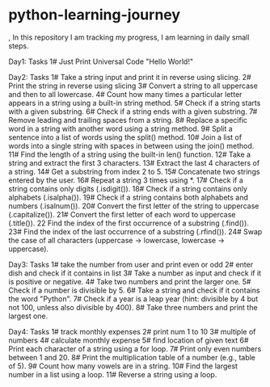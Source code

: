 # python-learning-journey
, In this repository I am tracking my progress, I am learning in daily small steps.

Day1: Tasks
    1# Just Print Universal Code "Hello World!"

Day2: Tasks
    1# Take a string input and print it in reverse using slicing.
    2# Print the string in reverse using slicing
    3# Convert a string to all uppercase and then to all lowercase.
    4# Count how many times a particular letter appears in a string using a built-in string method.
    5# Check if a string starts with a given substring.
    6# Check if a string ends with a given substring.
    7# Remove leading and trailing spaces from a string.
    8# Replace a specific word in a string with another word using a string method.
    9# Split a sentence into a list of words using the split() method.
    10# Join a list of words into a single string with spaces in between using the join() method.
    11# Find the length of a string using the built-in len() function.
    12# Take a string and extract the first 3 characters.
    13# Extract the last 4 characters of a string.
    14# Get a substring from index 2 to 5.
    15# Concatenate two strings entered by the user.
    16# Repeat a string 3 times using *.
    17# Check if a string contains only digits (.isdigit()).
    18# Check if a string contains only alphabets (.isalpha()).
    19# Check if a string contains both alphabets and numbers (.isalnum()).
    20# Convert the first letter of the string to uppercase (.capitalize()).
    21# Convert the first letter of each word to uppercase (.title()).
    22 Find the index of the first occurrence of a substring (.find()).
    23# Find the index of the last occurrence of a substring (.rfind()).
    24# Swap the case of all characters (uppercase → lowercase, lowercase → uppercase).

Day3: Tasks
    1# take the number from user and print even or odd
    2# enter dish and check if it contains in list
    3# Take a number as input and check if it is positive or negative.
    4# Take two numbers and print the larger one.
    5# Check if a number is divisible by 5.
    6# Take a string and check if it contains the word "Python".
    7# Check if a year is a leap year (hint: divisible by 4 but not 100, unless also divisible by 400).
    8# Take three numbers and print the largest one.

Day4: Tasks
    1# track monthly expenses
    2# print num 1 to 10
    3# multiple of numbers
    4# calculate monthly expense
    5# find location of given text
    6# Print each character of a string using a for loop.
    7# Print only even numbers between 1 and 20.
    8# Print the multiplication table of a number (e.g., table of 5).
    9# Count how many vowels are in a string.
    10# Find the largest number in a list using a loop.
    11# Reverse a string using a loop.

    
    


